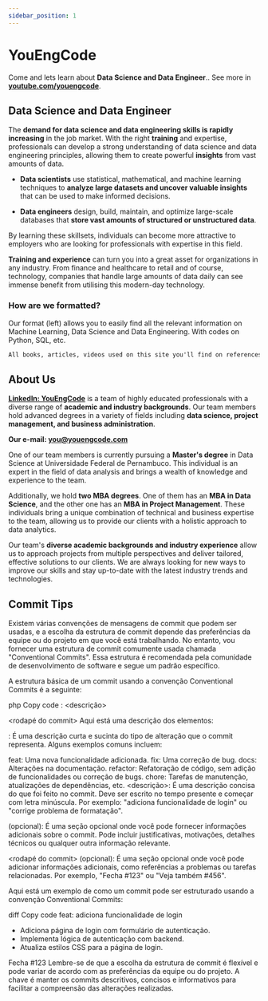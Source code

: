 ```yaml
---
sidebar_position: 1
---
```


# YouEngCode

Come and lets learn about **Data Science and Data Engineer**.. See more in **[youtube.com/youengcode](https://www.youtube.com/@YouEngCode/featured)**.

## Data Science and Data Engineer

The **demand for data science and data engineering skills is rapidly increasing** in the job market. With the right **training** and expertise, professionals can develop a strong understanding of data science and data engineering principles, allowing them to create powerful **insights** from vast amounts of data. 

- **Data scientists** use statistical, mathematical, and machine learning techniques to **analyze large datasets and uncover valuable insights** that can be used to make informed decisions. 

- **Data engineers** design, build, maintain, and optimize large-scale databases that **store vast amounts of structured or unstructured data**.

By learning these skillsets, individuals can become more attractive to employers who are looking for professionals with expertise in this field. 

**Training and experience** can turn you into a great asset for organizations in any industry. From finance and healthcare to retail and of course, technology, companies that handle large amounts of data daily can see immense benefit from utilising this modern-day technology.


### How are we formatted?

Our format (left) allows you to easily find all the relevant information on Machine Learning, Data Science and Data Engineering. With codes on Python, SQL, etc. 

```md
All books, articles, videos used on this site you'll find on references.
```

## About Us


**[LinkedIn: YouEngCode](https://www.linkedin.com/in/youengcode)** is a team of highly educated professionals with a diverse range of **academic and industry backgrounds**. Our team members hold advanced degrees in a variety of fields including **data science, project management, and business administration**.

**Our e-mail: you@youengcode.com**

One of our team members is currently pursuing a **Master's degree** in Data Science at Universidade Federal de Pernambuco. This individual is an expert in the field of data analysis and brings a wealth of knowledge and experience to the team.

Additionally, we hold **two MBA degrees**. One of them has an **MBA in Data Science**, and the other one has an **MBA in Project Management**. These individuals bring a unique combination of technical and business expertise to the team, allowing us to provide our clients with a holistic approach to data analytics.

Our team's **diverse academic backgrounds and industry experience** allow us to approach projects from multiple perspectives and deliver tailored, effective solutions to our clients. We are always looking for new ways to improve our skills and stay up-to-date with the latest industry trends and technologies.

## Commit Tips

Existem várias convenções de mensagens de commit que podem ser usadas, e a escolha da estrutura de commit depende das preferências da equipe ou do projeto em que você está trabalhando. No entanto, vou fornecer uma estrutura de commit comumente usada chamada "Conventional Commits". Essa estrutura é recomendada pela comunidade de desenvolvimento de software e segue um padrão específico.

A estrutura básica de um commit usando a convenção Conventional Commits é a seguinte:

php
Copy code
<tipo>: <descrição>

<corpo do commit>

<rodapé do commit>
Aqui está uma descrição dos elementos:

<tipo>: É uma descrição curta e sucinta do tipo de alteração que o commit representa. Alguns exemplos comuns incluem:

feat: Uma nova funcionalidade adicionada.
fix: Uma correção de bug.
docs: Alterações na documentação.
refactor: Refatoração de código, sem adição de funcionalidades ou correção de bugs.
chore: Tarefas de manutenção, atualizações de dependências, etc.
<descrição>: É uma descrição concisa do que foi feito no commit. Deve ser escrito no tempo presente e começar com letra minúscula. Por exemplo: "adiciona funcionalidade de login" ou "corrige problema de formatação".

<corpo do commit> (opcional): É uma seção opcional onde você pode fornecer informações adicionais sobre o commit. Pode incluir justificativas, motivações, detalhes técnicos ou qualquer outra informação relevante.

<rodapé do commit> (opcional): É uma seção opcional onde você pode adicionar informações adicionais, como referências a problemas ou tarefas relacionadas. Por exemplo, "Fecha #123" ou "Veja também #456".

Aqui está um exemplo de como um commit pode ser estruturado usando a convenção Conventional Commits:

diff
Copy code
feat: adiciona funcionalidade de login

- Adiciona página de login com formulário de autenticação.
- Implementa lógica de autenticação com backend.
- Atualiza estilos CSS para a página de login.

Fecha #123
Lembre-se de que a escolha da estrutura de commit é flexível e pode variar de acordo com as preferências da equipe ou do projeto. A chave é manter os commits descritivos, concisos e informativos para facilitar a compreensão das alterações realizadas.